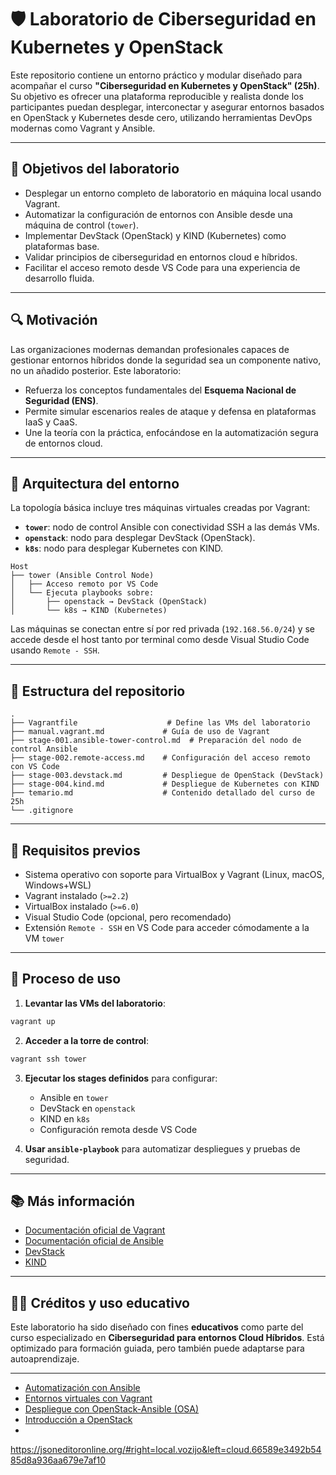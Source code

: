 # 🛡️ Laboratorio de Ciberseguridad en Kubernetes y OpenStack

Este repositorio contiene un entorno práctico y modular diseñado para acompañar el curso **"Ciberseguridad en Kubernetes y OpenStack" (25h)**. Su objetivo es ofrecer una plataforma reproducible y realista donde los participantes puedan desplegar, interconectar y asegurar entornos basados en OpenStack y Kubernetes desde cero, utilizando herramientas DevOps modernas como Vagrant y Ansible.

---

## 🎯 Objetivos del laboratorio

* Desplegar un entorno completo de laboratorio en máquina local usando Vagrant.
* Automatizar la configuración de entornos con Ansible desde una máquina de control (`tower`).
* Implementar DevStack (OpenStack) y KIND (Kubernetes) como plataformas base.
* Validar principios de ciberseguridad en entornos cloud e híbridos.
* Facilitar el acceso remoto desde VS Code para una experiencia de desarrollo fluida.

---

## 🔍 Motivación

Las organizaciones modernas demandan profesionales capaces de gestionar entornos híbridos donde la seguridad sea un componente nativo, no un añadido posterior. Este laboratorio:

* Refuerza los conceptos fundamentales del **Esquema Nacional de Seguridad (ENS)**.
* Permite simular escenarios reales de ataque y defensa en plataformas IaaS y CaaS.
* Une la teoría con la práctica, enfocándose en la automatización segura de entornos cloud.

---

## 🧱 Arquitectura del entorno

La topología básica incluye tres máquinas virtuales creadas por Vagrant:

* **`tower`**: nodo de control Ansible con conectividad SSH a las demás VMs.
* **`openstack`**: nodo para desplegar DevStack (OpenStack).
* **`k8s`**: nodo para desplegar Kubernetes con KIND.

```
Host
├── tower (Ansible Control Node)
│   ├── Acceso remoto por VS Code
│   └── Ejecuta playbooks sobre:
│       ├── openstack → DevStack (OpenStack)
│       └── k8s → KIND (Kubernetes)
```

Las máquinas se conectan entre sí por red privada (`192.168.56.0/24`) y se accede desde el host tanto por terminal como desde Visual Studio Code usando `Remote - SSH`.

---

## 📁 Estructura del repositorio

```
.
├── Vagrantfile                    # Define las VMs del laboratorio
├── manual.vagrant.md             # Guía de uso de Vagrant
├── stage-001.ansible-tower-control.md  # Preparación del nodo de control Ansible
├── stage-002.remote-access.md    # Configuración del acceso remoto con VS Code
├── stage-003.devstack.md         # Despliegue de OpenStack (DevStack)
├── stage-004.kind.md             # Despliegue de Kubernetes con KIND
├── temario.md                    # Contenido detallado del curso de 25h
└── .gitignore
```

---

## 🔧 Requisitos previos

* Sistema operativo con soporte para VirtualBox y Vagrant (Linux, macOS, Windows+WSL)
* Vagrant instalado (`>=2.2`)
* VirtualBox instalado (`>=6.0`)
* Visual Studio Code (opcional, pero recomendado)
* Extensión `Remote - SSH` en VS Code para acceder cómodamente a la VM `tower`

---

## 🧪 Proceso de uso

1. **Levantar las VMs del laboratorio**:

```bash
vagrant up
```

2. **Acceder a la torre de control**:

```bash
vagrant ssh tower
```

3. **Ejecutar los stages definidos** para configurar:

   * Ansible en `tower`
   * DevStack en `openstack`
   * KIND en `k8s`
   * Configuración remota desde VS Code

4. **Usar `ansible-playbook`** para automatizar despliegues y pruebas de seguridad.

---

## 📚 Más información

* [Documentación oficial de Vagrant](https://developer.hashicorp.com/vagrant)
* [Documentación oficial de Ansible](https://docs.ansible.com/)
* [DevStack](https://docs.openstack.org/devstack/latest/)
* [KIND](https://kind.sigs.k8s.io/)

---

## 🧑‍🏫 Créditos y uso educativo

Este laboratorio ha sido diseñado con fines **educativos** como parte del curso especializado en **Ciberseguridad para entornos Cloud Híbridos**. Está optimizado para formación guiada, pero también puede adaptarse para autoaprendizaje.

---


- [Automatización con Ansible](https://ansible-automatizacion-p-qd0ievt.gamma.site/)
- [Entornos virtuales con Vagrant](https://vagrant-entornos-virtual-nx2257d.gamma.site/)
- [Despliegue con OpenStack-Ansible (OSA)](https://openstack-ansible-osa-ucsw2x3.gamma.site/)
- [Introducción a OpenStack](https://introduccion-a-openstack-dm9med7.gamma.site/)
- 

https://jsoneditoronline.org/#right=local.vozijo&left=cloud.66589e3492b5485d8a936aa679e7af10

